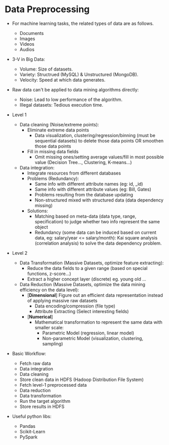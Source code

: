 # Data Preprocessing

* For machine learning tasks, the related types of data are as follows.
    - Documents
    - Images
    - Videos
    - Audios
* 3-V in Big Data:
    - Volume: Size of datasets.
    - Variety: Structrued (MySQL) & Unstructured (MongoDB).
    - Velocity: Speed at which data generates.
* Raw data can't be applied to data mining algorithms directly:
    - Noise: Lead to low performance of the algorithm.
    - Illegal datasets: Tedious execution time.

* Level 1

    * Data cleaning (Noise/extreme points):
        + Eliminate extreme data points 
            - Data visualization, clustering/regression/binning (must be sequential datasets) to delete those data points OR smoothen those data points
        + Fill in missing data fields 
            - Omit missing ones/setting average values/fill in most possible value (Decision Tree..., Clustering, K-means...)
    * Data integration:
        + Integrate resources from different databases
        + Problems (Redundancy):
            - Same info with different attribute names (eg: id, _id)
            - Same info with different attribute values (eg: Bill, Gates)
            - Problems resulting from the database updating
            - Non-structured mixed with structured data (data dependency missing)
        + Solutions:
            - Matching based on meta-data (data type, range, specification) to judge whether two info represent the same object
            - Redundancy (some data can be induced based on current data, eg: salary/year <= salary/month): Kai square analysis (correlation analysis) to solve the data dependency problem.

* Level 2

    * Data Transformation (Massive Datasets, optimize feature extracting):
        + Reduce the data fields to a given range (based on special functions, z-score...)
        + Extract a higher concept layer (discrete) eg. young old ...
    * Data Reduction (Massive Datasets, optimize the data mining efficiency on the data level):
        + [**Dimensional**] Figure out an efficient data representation instead of applying massive raw datasets
            - Data encoding/compression (file type)
            - Attribute Extracting (Select interesting fields)
        + [**Numerical**]
            - Mathematical transformation to represent the same data with smaller scale:
                + Parametric Model (regression, linear model)
                + Non-parametric Model (visualization, clustering, sampling)
            
* Basic Workflow:
    - Fetch raw data
    - Data integration 
    - Data cleaning 
    - Store clean data in HDFS (Hadoop Distribution File System)
    - Fetch level-1 preprocessed data
    - Data reduction
    - Data transformation
    - Run the target algorithm
    - Store results in HDFS

* Useful python libs:
    - Pandas
    - Scikit-Learn
    - PySpark            